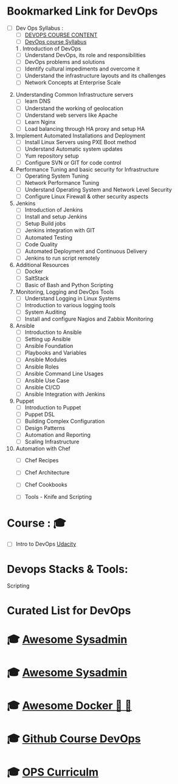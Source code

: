 # Bookmarked Link for DevOps
- [ ] Dev Ops Syllabus :
  - [ ] [DEVOPS COURSE CONTENT](https://kellytechno.com/hyderabad/DEVOPS.pdf)
  - [ ] [DevOps course Syllabus](http://legacy17.sela.co.il/syl/Syllabus.aspx?CourseCode=DevOps&CategoryID=517)
  
  1 . Introduction of DevOps
    - [ ] Understand DevOps, its role and responsibilities
    - [ ] DevOps problems and solutions
    - [ ] Identify cultural impediments and overcome it
    - [ ] Understand the infrastructure layouts and its challenges
    - [ ] Network Concepts at Enterprise Scale 

2. Understanding Common Infrastructure servers
    - [ ] learn DNS
    - [ ] Understand the working of geolocation
    - [ ] Understand web servers like Apache
    - [ ] Learn Nginx
    - [ ] Load balancing through HA proxy and setup HA

3. Implement Automated Installations and Deployment
    - [ ] Install Linux Servers using PXE Boot method
    - [ ] Understand Automatic system updates
    - [ ] Yum repository setup
    - [ ] Configure SVN or GIT for code control

4. Performance Tuning and basic security for Infrastructure
    - [ ] Operating System Tuning
    - [ ] Network Performance Tuning
    - [ ] Understand Operating System and Network Level Security
    - [ ] Configure Linux Firewall & other security aspects

5. Jenkins
    - [ ] Introduction of Jenkins
    - [ ] Install and setup Jenkins
    - [ ] Setup Build jobs
    - [ ] Jenkins integration with GIT
    - [ ] Automated Testing
    - [ ] Code Quality
    - [ ] Automated Deployment and Continuous Delivery
    - [ ] Jenkins to run script remotely

6. Additional Resources
    - [ ] Docker
    - [ ] SaltStack
    - [ ] Basic of Bash and Python Scripting

7. Monitoring, Logging and DevOps Tools
    - [ ] Understand Logging in Linux Systems
    - [ ] Introduction to various logging tools
    - [ ] System Auditing
    - [ ] Install and configure Nagios and Zabbix Monitoring

8. Ansible
    - [ ] Introduction to Ansible
    - [ ] Setting up Ansible
    - [ ] Ansible Foundation
    - [ ] Playbooks and Variables
    - [ ] Ansible Modules 
    - [ ] Ansible Roles
    - [ ] Ansible Command Line Usages
    - [ ] Ansible Use Case
    - [ ] Ansible CI/CD
    - [ ] Ansible Integration with Jenkins

9. Puppet
    - [ ] Introduction to Puppet
    - [ ] Puppet DSL
    - [ ] Building Complex Configuration 
    - [ ] Design Patterns
    - [ ] Automation and Reporting
    - [ ] Scaling Infrastructure

10. Automation with Chef
    - [ ] Chef Recipes
    - [ ] Chef Architecture
    - [ ] Chef Cookbooks
    - [ ] Tools - Knife and Scripting


  
# Course : :mortar_board:
- [ ] Intro to DevOps [Udacity](https://www.class-central.com/mooc/4013/udacity-intro-to-devops)

# Devops Stacks & Tools:
 Scripting


# Curated List for DevOps

 # :mortar_board: [Awesome Sysadmin](https://github.com/kahun/awesome-sysadmin)
 # :mortar_board: [Awesome Sysadmin](https://github.com/kahun/awesome-sysadmin)
 # :mortar_board: [Awesome Docker  :whale:  :whale:](https://github.com/veggiemonk/awesome-docker)
 # :mortar_board: [Github Course DevOps](https://github.com/CSC-DevOps/Course)
 # :mortar_board: [OPS Curriculm](http://www.opsschool.org/en/latest/)
